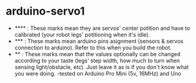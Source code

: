 # arduino-servo1
 - **** : These marks mean they are servos' center potition and have to calibrated (your robot legs' potitioning when it's idle).
  - ***  : These marks mean arduino pins asignment (sensors & servos connection to arduino). Refer to this when you build the robot.
  - **   : These marks mean that the values optionally can be changed according to your taste (legs' step width, how much to turn when sensing light/obstacle, etc). Just leave it as is if you don't know what you were doing.
-tested on Arduino Pro Mini (5v, 16MHz) and Uno
